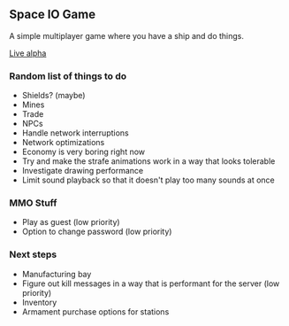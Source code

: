 ## Space IO Game

A simple multiplayer game where you have a ship and do things.

[Live alpha](https://inharmonious.floomby.us/)

### Random list of things to do

- Shields? (maybe)
- Mines
- Trade
- NPCs
- Handle network interruptions
- Network optimizations
- Economy is very boring right now
- Try and make the strafe animations work in a way that looks tolerable
- Investigate drawing performance
- Limit sound playback so that it doesn't play too many sounds at once

### MMO Stuff

- Play as guest (low priority)
- Option to change password (low priority)

### Next steps

- Manufacturing bay
- Figure out kill messages in a way that is performant for the server (low priority)
- Inventory
- Armament purchase options for stations
